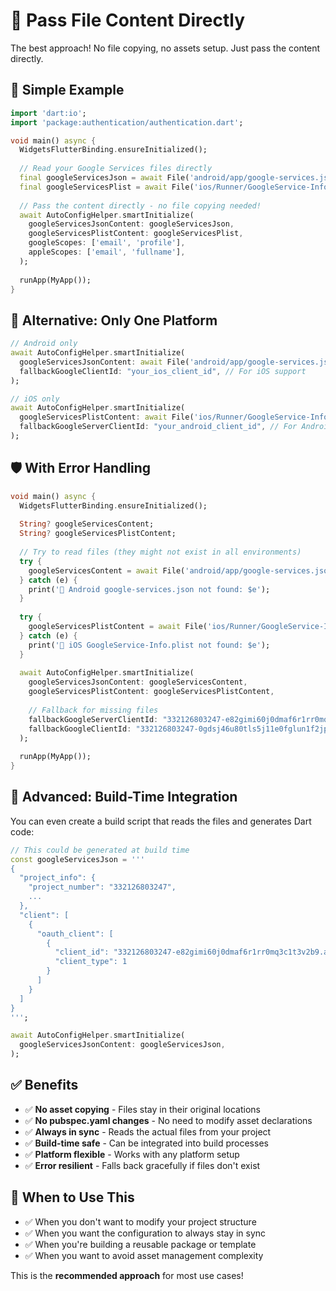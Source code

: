 # 🚀 Pass File Content Directly

The best approach! No file copying, no assets setup. Just pass the content directly.

## 🎯 **Simple Example**

```dart
import 'dart:io';
import 'package:authentication/authentication.dart';

void main() async {
  WidgetsFlutterBinding.ensureInitialized();
  
  // Read your Google Services files directly
  final googleServicesJson = await File('android/app/google-services.json').readAsString();
  final googleServicesPlist = await File('ios/Runner/GoogleService-Info.plist').readAsString();
  
  // Pass the content directly - no file copying needed!
  await AutoConfigHelper.smartInitialize(
    googleServicesJsonContent: googleServicesJson,
    googleServicesPlistContent: googleServicesPlist,
    googleScopes: ['email', 'profile'],
    appleScopes: ['email', 'fullname'],
  );
  
  runApp(MyApp());
}
```

## 🔧 **Alternative: Only One Platform**

```dart
// Android only
await AutoConfigHelper.smartInitialize(
  googleServicesJsonContent: await File('android/app/google-services.json').readAsString(),
  fallbackGoogleClientId: "your_ios_client_id", // For iOS support
);

// iOS only
await AutoConfigHelper.smartInitialize(
  googleServicesPlistContent: await File('ios/Runner/GoogleService-Info.plist').readAsString(),
  fallbackGoogleServerClientId: "your_android_client_id", // For Android support
);
```

## 🛡️ **With Error Handling**

```dart
void main() async {
  WidgetsFlutterBinding.ensureInitialized();
  
  String? googleServicesContent;
  String? googleServicesPlistContent;
  
  // Try to read files (they might not exist in all environments)
  try {
    googleServicesContent = await File('android/app/google-services.json').readAsString();
  } catch (e) {
    print('📱 Android google-services.json not found: $e');
  }
  
  try {
    googleServicesPlistContent = await File('ios/Runner/GoogleService-Info.plist').readAsString();
  } catch (e) {
    print('🍎 iOS GoogleService-Info.plist not found: $e');
  }
  
  await AutoConfigHelper.smartInitialize(
    googleServicesJsonContent: googleServicesContent,
    googleServicesPlistContent: googleServicesPlistContent,
    
    // Fallback for missing files
    fallbackGoogleServerClientId: "332126803247-e82gimi60j0dmaf6r1rr0mq3c1t3v2b9.apps.googleusercontent.com",
    fallbackGoogleClientId: "332126803247-0gdsj46u80tls5j11e0fglun1f2jpvqd.apps.googleusercontent.com",
  );
  
  runApp(MyApp());
}
```

## 🎨 **Advanced: Build-Time Integration**

You can even create a build script that reads the files and generates Dart code:

```dart
// This could be generated at build time
const googleServicesJson = '''
{
  "project_info": {
    "project_number": "332126803247",
    ...
  },
  "client": [
    {
      "oauth_client": [
        {
          "client_id": "332126803247-e82gimi60j0dmaf6r1rr0mq3c1t3v2b9.apps.googleusercontent.com",
          "client_type": 1
        }
      ]
    }
  ]
}
''';

await AutoConfigHelper.smartInitialize(
  googleServicesJsonContent: googleServicesJson,
);
```

## ✅ **Benefits**

- ✅ **No asset copying** - Files stay in their original locations
- ✅ **No pubspec.yaml changes** - No need to modify asset declarations
- ✅ **Always in sync** - Reads the actual files from your project
- ✅ **Build-time safe** - Can be integrated into build processes
- ✅ **Platform flexible** - Works with any platform setup
- ✅ **Error resilient** - Falls back gracefully if files don't exist

## 🎯 **When to Use This**

- ✅ When you don't want to modify your project structure
- ✅ When you want the configuration to always stay in sync
- ✅ When you're building a reusable package or template
- ✅ When you want to avoid asset management complexity

This is the **recommended approach** for most use cases!